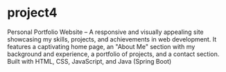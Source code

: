 # project4
 Personal Portfolio Website – A responsive and visually appealing site showcasing my skills, projects, and achievements in web development. It features a captivating home page, an "About Me" section with my background and experience, a portfolio of projects, and a contact section. Built with HTML, CSS, JavaScript, and Java (Spring Boot)
